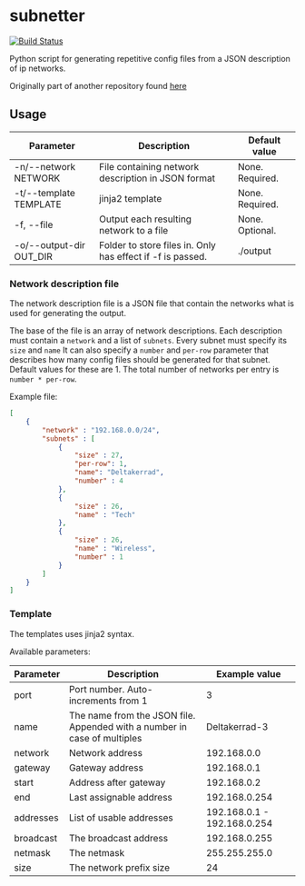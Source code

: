 # subnetter
[![Build Status](https://drone.64bit.no/api/badges/haavardlian/subnetter/status.svg)](https://drone.fap.no/haavardlian/subnetter)

Python script for generating repetitive config files from a JSON description of ip networks.

Originally part of another repository found [here](https://github.com/kradalby/suberduber)

## Usage

| Parameter | Description | Default value |
| --------- | ----------- | ------------- |
| -n/--network  NETWORK | File containing network description in JSON format |  None. Required. |
| -t/--template TEMPLATE | jinja2 template | None. Required. |
| -f, --file | Output each resulting network to a file | None. Optional. |
| -o/--output-dir OUT_DIR | Folder to store files in. Only has effect if -f is passed. | ./output |

### Network description file

The network description file is a JSON file that contain the networks what is used for generating the output.

The base of the file is an array of network descriptions.
Each description must contain a ```network``` and a list of ```subnets```.
Every subnet must specify its ```size``` and ```name```
It can also specify a ```number``` and ```per-row``` parameter that describes how many config files should be generated for that subnet.
Default values for these are 1. The total number of networks per entry is ```number * per-row```.

Example file:
```json
[
    {
        "network" : "192.168.0.0/24",
        "subnets" : [
            {
                "size" : 27,
                "per-row": 1,
                "name": "Deltakerrad",
                "number" : 4
            },
            {
                "size" : 26,
                "name" : "Tech"
            },
            {
                "size" : 26,
                "name" : "Wireless",
                "number" : 1
            }
        ]
    }
]
```

### Template

The templates uses jinja2 syntax.

Available parameters:

| Parameter | Description | Example value |
| --------- | ----------- | ------------- |
| port | Port number. Auto-increments from 1 | 3 |
| name | The name from the JSON file. Appended with a number in case of multiples | Deltakerrad-3 |
| network | Network address | 192.168.0.0 |
| gateway | Gateway address | 192.168.0.1 |
| start | Address after gateway | 192.168.0.2 |
| end | Last assignable address | 192.168.0.254 |
| addresses | List of usable addresses | 192.168.0.1 - 192.168.0.254 |
| broadcast | The broadcast address | 192.168.0.255 |
| netmask | The netmask | 255.255.255.0 |
| size | The network prefix size | 24 |
